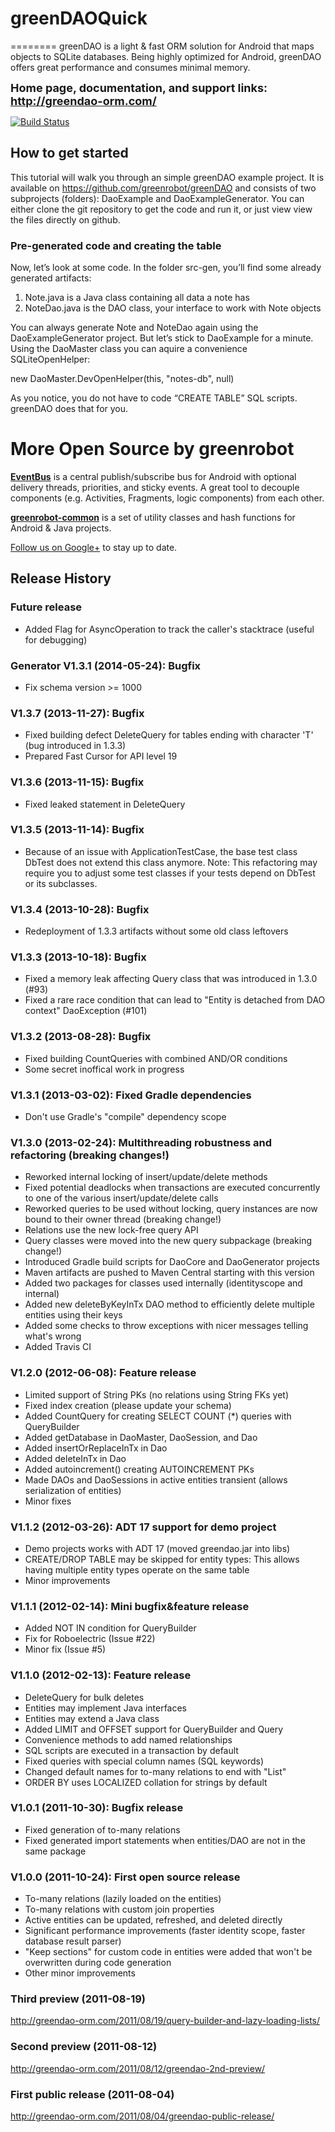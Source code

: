 # greenDAOQuick
========
greenDAO is a light & fast ORM solution for Android that maps objects to SQLite databases. Being highly optimized for Android, greenDAO offers great performance and consumes minimal memory.

**<font size="+1">Home page, documentation, and support links: http://greendao-orm.com/</font>**

[![Build Status](https://travis-ci.org/greenrobot/greenDAO.svg?branch=master)](https://travis-ci.org/greenrobot/greenDAO)

How to get started
-----------------------------------------------------
This tutorial will walk you through an simple greenDAO example project. It is available on https://github.com/greenrobot/greenDAO and consists of two subprojects (folders): DaoExample and DaoExampleGenerator. You can either clone the git repository to get the code and run it, or just view view the files directly on github.
### Pre-generated code and creating the table
Now, let’s look at some code. In the folder src-gen, you’ll find some already generated artifacts:
1) Note.java is a Java class containing all data a note has
2) NoteDao.java is the DAO class, your interface to work with Note objects

You can always generate Note and NoteDao again using the DaoExampleGenerator project. But let’s stick to DaoExample for a minute. Using the DaoMaster class you can aquire a convenience SQLiteOpenHelper:

new DaoMaster.DevOpenHelper(this, "notes-db", null)

As you notice, you do not have to code “CREATE TABLE” SQL scripts. greenDAO does that for you.

More Open Source by greenrobot
==============================
[__EventBus__](https://github.com/greenrobot/EventBus) is a central publish/subscribe bus for Android with optional delivery threads, priorities, and sticky events. A great tool to decouple components (e.g. Activities, Fragments, logic components) from each other.

[__greenrobot-common__](https://github.com/greenrobot/greenrobot-common) is a set of utility classes and hash functions for Android & Java projects.

[Follow us on Google+](https://plus.google.com/b/114381455741141514652/+GreenrobotDe/posts) to stay up to date.

Release History
---------------
### Future release
* Added Flag for AsyncOperation to track the caller's stacktrace (useful for debugging)

### Generator V1.3.1 (2014-05-24): Bugfix
* Fix schema version >= 1000

### V1.3.7 (2013-11-27): Bugfix
* Fixed building defect DeleteQuery for tables ending with character 'T' (bug introduced in 1.3.3)
* Prepared Fast Cursor for API level 19

### V1.3.6 (2013-11-15): Bugfix
* Fixed leaked statement in DeleteQuery

### V1.3.5 (2013-11-14): Bugfix
* Because of an issue with ApplicationTestCase, the base test class DbTest does not extend this class anymore.
Note: This refactoring may require you to adjust some test classes if your tests depend on DbTest or its subclasses.

### V1.3.4 (2013-10-28): Bugfix
* Redeployment of 1.3.3 artifacts without some old class leftovers

### V1.3.3 (2013-10-18): Bugfix
* Fixed a memory leak affecting Query class that was introduced in 1.3.0 (#93)
* Fixed a rare race condition that can lead to "Entity is detached from DAO context" DaoException (#101)

### V1.3.2 (2013-08-28): Bugfix
* Fixed building CountQueries with combined AND/OR conditions
* Some secret inoffical work in progress

### V1.3.1 (2013-03-02): Fixed Gradle dependencies
* Don't use Gradle's "compile" dependency scope

### V1.3.0 (2013-02-24): Multithreading robustness and refactoring (breaking changes!)
* Reworked internal locking of insert/update/delete methods
* Fixed potential deadlocks when transactions are executed concurrently to one of the various insert/update/delete calls
* Reworked queries to be used without locking, query instances are now bound to their owner thread (breaking change!)
* Relations use the new lock-free query API
* Query classes were moved into the new query subpackage (breaking change!)
* Introduced Gradle build scripts for DaoCore and DaoGenerator projects
* Maven artifacts are pushed to Maven Central starting with this version
* Added two packages for classes used internally (identityscope and internal)
* Added new deleteByKeyInTx DAO method to efficiently delete multiple entities using their keys
* Added some checks to throw exceptions with nicer messages telling what's wrong
* Added Travis CI

### V1.2.0 (2012-06-08): Feature release
* Limited support of String PKs (no relations using String FKs yet)
* Fixed index creation (please update your schema)
* Added CountQuery for creating SELECT COUNT (*) queries with QueryBuilder
* Added getDatabase in DaoMaster, DaoSession, and Dao
* Added insertOrReplaceInTx in Dao
* Added deleteInTx in Dao
* Added autoincrement() creating AUTOINCREMENT PKs
* Made DAOs and DaoSessions in active entities transient (allows serialization of entities)
* Minor fixes

### V1.1.2 (2012-03-26): ADT 17 support for demo project
* Demo projects works with ADT 17 (moved greendao.jar into libs)
* CREATE/DROP TABLE may be skipped for entity types: This allows having multiple entity types operate on the same table
* Minor improvements

### V1.1.1 (2012-02-14): Mini bugfix&feature release
* Added NOT IN condition for QueryBuilder
* Fix for Roboelectric (Issue #22)
* Minor fix (Issue #5)

### V1.1.0 (2012-02-13): Feature release
* DeleteQuery for bulk deletes
* Entities may implement Java interfaces
* Entities may extend a Java class
* Added LIMIT and OFFSET support for QueryBuilder and Query
* Convenience methods to add named relationships
* SQL scripts are executed in a transaction by default
* Fixed queries with special column names (SQL keywords)
* Changed default names for to-many relations to end with "List"
* ORDER BY uses LOCALIZED collation for strings by default

### V1.0.1 (2011-10-30): Bugfix release
* Fixed generation of to-many relations
* Fixed generated import statements when entities/DAO are not in the same package

### V1.0.0 (2011-10-24): First open source release
* To-many relations (lazily loaded on the entities)
* To-many relations with custom join properties
* Active entities can be updated, refreshed, and deleted directly
* Significant performance improvements (faster identity scope, faster database result parser)
* "Keep sections" for custom code in entities were added that won't be overwritten during code generation
* Other minor improvements

### Third preview (2011-08-19) 
http://greendao-orm.com/2011/08/19/query-builder-and-lazy-loading-lists/

### Second preview (2011-08-12) 
http://greendao-orm.com/2011/08/12/greendao-2nd-preview/

### First public release (2011-08-04) 
http://greendao-orm.com/2011/08/04/greendao-public-release/
